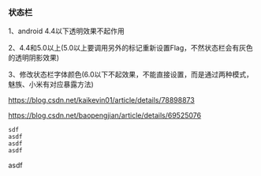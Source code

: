 ### 状态栏

1、android 4.4以下透明效果不起作用

2、4.4和5.0以上(5.0以上要调用另外的标记重新设置Flag，不然状态栏会有灰色的透明阴影效果)

3、修改状态栏字体颜色(6.0以下不起效果，不能直接设置，而是通过两种模式，魅族、小米有对应暴露方法)

https://blog.csdn.net/kaikevin01/article/details/78898873

https://blog.csdn.net/baopengjian/article/details/69525076

    sdf
    asdf
    asdf
    asdf

asdf